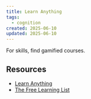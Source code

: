 ```yaml
---
title: Learn Anything
tags:
  - cognition
created: 2025-06-10
updated: 2025-06-10
---
```


For skills, find gamified courses.

## Resources

- [Learn Anything](https://learn-anything.xyz/)
- [The Free Learning List](https://freelearninglist.org/)